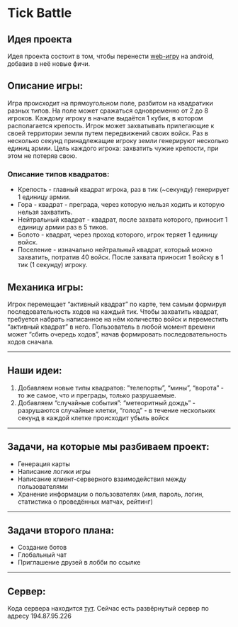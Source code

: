 # Tick Battle

## Идея проекта
Идея проекта состоит в том, чтобы перенести [web-игру](www.generals.io) на android, добавив в неё новые фичи. 

## Описание игры: 
Игра происходит на прямоугольном поле, разбитом на квадратики разных типов. На поле может сражаться одновременно от 2 до 8 игроков. Каждому игроку в начале выдаётся 1 кубик, в котором располагается крепость. Игрок может захватывать прилегающие к своей территории земли путем передвижений своих войск. Раз в несколько секунд принадлежащие игроку земли генерируют несколько единиц армии. Цель каждого игрока: захватить чужие крепости, при этом не потеряв свою. 

### Описание типов квадратов:
- Крепость - главный квадрат игрока, раз в тик (~секунду) генерирует 1 единицу армии.  
- Гора - квадрат - преграда, через которую нельзя ходить и которую нельзя захватить. 
- Нейтральный квадрат - квадрат, после захвата которого, приносит 1 единицу армии раз в 5 тиков.
- Болото - квадрат, через проход которого, игрок теряет 1 единицу войск. 
- Поселение - изначально нейтральный квадрат, который можно захватить, потратив 40 войск. После захвата приносит 1 войску в 1 тик (1 секунду) игроку. 
 
## Механика игры: 
Игрок перемещает “активный квадрат” по карте, тем самым формируя последовательность ходов на каждый тик. 
Чтобы захватить квадрат, требуется набрать написанное на нём количество войск и переместить “активный квадрат” в него. Пользователь в любой момент времени может “сбить очередь ходов”, начав формировать последовательность ходов сначала. 
__________________________________________________

## Наши идеи:
1) Добавляем новые типы квадратов: ”телепорты”, “мины”, “ворота” - то же самое, что и преграды, только разрушаемые.     
2) Добавляем “случайные события”: “метеоритный дождь” - разрушаются случайные клетки, “голод” - в течение нескольких секунд в каждой клетке происходит убыль войск

_________________________________________________________

## Задачи, на которые мы разбиваем проект:
- Генерация карты
- Написание логики игры
- Написание клиент-серверного взаимодействия между пользователями
- Хранение информации о пользователях 
(имя, пароль, логин, статистика о проведённых матчах, рейтинг)
_________________________________________________________

## Задачи второго плана:
- Создание ботов	
- Глобальный чат
- Приглашение друзей в лобби по ссылке

_________________________________________________________
## Сервер:
Кода сервера находится [тут](https://github.com/naumtsev/tickbattle-server/tree/server-game-creating). Сейчас есть развёрнутый сервер по адресу 194.87.95.226


